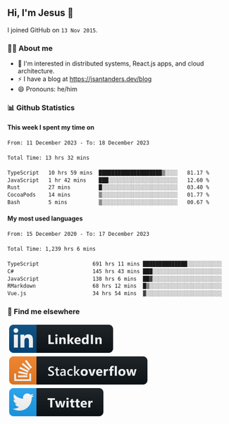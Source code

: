 ## Hi, I'm Jesus 👋

I joined GitHub on `13 Nov 2015`.

<!-- Talking about you -->

### 👨‍💻 About me

- 👦 I'm interested in distributed systems, React.js apps, and cloud architecture.
- ⚡️ I have a blog at <https://jsantanders.dev/blog>
- 😄 Pronouns: he/him

### 📊 Github Statistics

#### This week I spent my time on

<!--START_SECTION:weekly-->

```txt
From: 11 December 2023 - To: 18 December 2023

Total Time: 13 hrs 32 mins

TypeScript   10 hrs 59 mins  ████████████████████▒░░░░   81.17 %
JavaScript   1 hr 42 mins    ███░░░░░░░░░░░░░░░░░░░░░░   12.60 %
Rust         27 mins         █░░░░░░░░░░░░░░░░░░░░░░░░   03.40 %
CocoaPods    14 mins         ▒░░░░░░░░░░░░░░░░░░░░░░░░   01.77 %
Bash         5 mins          ▒░░░░░░░░░░░░░░░░░░░░░░░░   00.67 %
```

<!--END_SECTION:weekly-->

#### My most used languages

<!--START_SECTION:alltime-->

```txt
From: 15 December 2020 - To: 17 December 2023

Total Time: 1,239 hrs 6 mins

TypeScript                 691 hrs 11 mins ██████████████░░░░░░░░░░░   55.78 %
C#                         145 hrs 43 mins ███░░░░░░░░░░░░░░░░░░░░░░   11.76 %
JavaScript                 138 hrs 6 mins  ██▓░░░░░░░░░░░░░░░░░░░░░░   11.15 %
RMarkdown                  68 hrs 12 mins  █▒░░░░░░░░░░░░░░░░░░░░░░░   05.50 %
Vue.js                     34 hrs 54 mins  ▓░░░░░░░░░░░░░░░░░░░░░░░░   02.82 %
```

<!--END_SECTION:alltime-->

### 📢 Find me elsewhere

<p>
  <a target="_blank" href="https://linkedin.com/in/jsantanders">
    <img src="https://github.com/jsantanders/jsantanders/blob/master/img/linkedin.svg" alt="LinkedIn" style="vertical-align:top; margin:4px">
  </a>
  
  <a target="_blank" href="https://stackoverflow.com/users/7318331/jesus-santander">
    <img src="https://github.com/jsantanders/jsantanders/blob/master/img/stackoverflow.svg" alt="StackOverflow" style="vertical-align:top; margin:4px">
  </a>
  
  <a target="_blank" href="http://twitter.com/jsantanders">
    <img src="https://github.com/jsantanders/jsantanders/blob/master/img/twitter.svg" alt="Twitter" style="vertical-align:top; margin:4px">
  </a>
</p>
